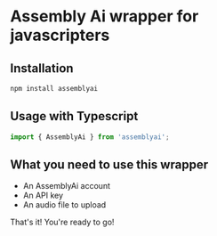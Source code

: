 # Assembly Ai wrapper for javascripters
## Installation
```bash
npm install assemblyai
```
## Usage with Typescript
```typescript
import { AssemblyAi } from 'assemblyai';
```

## What you need to use this wrapper
- An AssemblyAi account
- An API key
- An audio file to upload


 That's it! You're ready to go!
